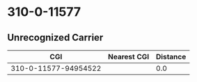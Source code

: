 # 310-0-11577
## Unrecognized Carrier


| CGI | Nearest CGI | Distance |
|-----|-------------|----------|
| 310-0-11577-94954522 |  | 0.0 |
